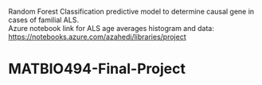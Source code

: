 Random Forest Classification predictive model to determine causal gene in cases of familial ALS.  
Azure notebook link for ALS age averages histogram and data: https://notebooks.azure.com/azahedi/libraries/project

# MATBIO494-Final-Project
